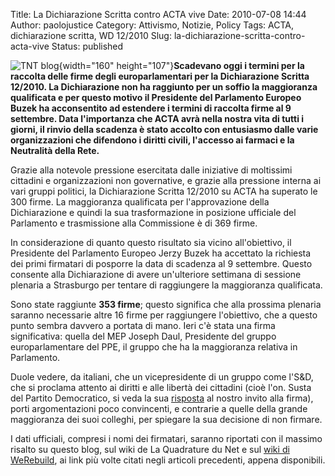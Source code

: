 Title: La Dichiarazione Scritta contro ACTA vive
Date: 2010-07-08 14:44
Author: paolojustice
Category: Attivismo, Notizie, Policy
Tags: ACTA, dichiarazione scritta, WD 12/2010
Slug: la-dichiarazione-scritta-contro-acta-vive
Status: published

![TNT blog](http://blog.tntvillage.scambioetico.org/wp-content/uploads/2010/01/noalacta.jpg){width="160" height="107"}<strong>Scadevano oggi i termini per la raccolta delle firme degli europarlamentari per la Dichiarazione Scritta 12/2010. La Dichiarazione non ha raggiunto per un soffio la maggioranza qualificata e per questo motivo il Presidente del Parlamento Europeo Buzek ha acconsentito ad estendere i termini di raccolta firme al 9 settembre. Data l'importanza che ACTA avrà nella nostra vita di tutti i giorni, il rinvio della scadenza è stato accolto con entusiasmo dalle varie organizzazioni che difendono i diritti civili, l'accesso ai farmaci e la Neutralità della Rete.

<!--more--></strong>

Grazie alla notevole pressione esercitata dalle iniziative di moltissimi cittadini e organizzazioni non governative, e grazie alla pressione interna ai vari gruppi politici, la Dichiarazione Scritta 12/2010 su ACTA ha superato le 300 firme. La maggioranza qualificata per l'approvazione della Dichiarazione e quindi la sua trasformazione in posizione ufficiale del Parlamento e trasmissione alla Commissione è di 369 firme.

In considerazione di quanto questo risultato sia vicino all'obiettivo, il Presidente del Parlamento Europeo Jerzy Buzek ha accettato la richiesta dei primi firmatari di posporre la data di scadenza al 9 settembre. Questo consente alla Dichiarazione di avere un'ulteriore settimana di sessione plenaria a Strasburgo per tentare di raggiungere la maggioranza qualificata.

Sono state raggiunte **353 firme**; questo significa che alla prossima plenaria saranno necessarie altre 16 firme per raggiungere l'obiettivo, che a questo punto sembra davvero a portata di mano. Ieri c'è stata una firma significativa: quella del MEP Joseph Daul, Presidente del gruppo europarlamentare del PPE, il gruppo che ha la maggioranza relativa in Parlamento.

Duole vedere, da italiani, che un vicepresidente di un gruppo come l'S&D, che si proclama attento ai diritti e alle libertà dei cittadini (cioè l'on. Susta del Partito Democratico, si veda la sua [risposta](http://blog.tntvillage.scambioetico.org/?p=6487#cosafanno) al nostro invito alla firma), porti argomentazioni poco convincenti, e contrarie a quelle della grande maggioranza dei suoi colleghi, per spiegare la sua decisione di non firmare.

I dati ufficiali, compresi i nomi dei firmatari, saranno riportati con il massimo risalto su questo blog, sul wiki de La Quadrature du Net e sul [wiki di WeRebuild](http://werebuild.eu/wiki/WD122010_Italian.signatories), ai link più volte citati negli articoli precedenti, appena disponibili.
